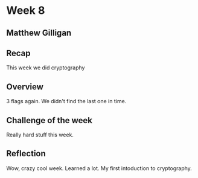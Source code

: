 # Week 8
## Matthew Gilligan

## Recap
This week we did cryptography

## Overview
3 flags again. We didn't find the last one in time.

## Challenge of the week
Really hard stuff this week. 

## Reflection
Wow, crazy cool week. Learned a lot. My first intoduction to cryptography. 
